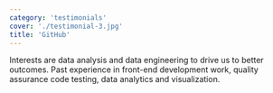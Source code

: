 ```yaml
---
category: 'testimonials'
cover: './testimonial-3.jpg'
title: 'GitHub'
---
```


Interests are data analysis and data engineering to drive us to better outcomes. Past experience in front-end development work, quality assurance code testing, data analytics and visualization.
